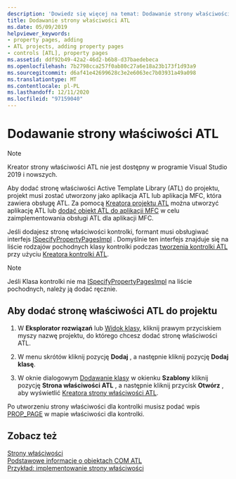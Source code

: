 ```yaml
---
description: 'Dowiedz się więcej na temat: Dodawanie strony właściwości ATL'
title: Dodawanie strony właściwości ATL
ms.date: 05/09/2019
helpviewer_keywords:
- property pages, adding
- ATL projects, adding property pages
- controls [ATL], property pages
ms.assetid: ddf92b49-42a2-46d2-b6b8-d37baedebeca
ms.openlocfilehash: 7b2798cca257f0ab80c27a6e18a23b173f1d93a9
ms.sourcegitcommit: d6af41e42699628c3e2e6063ec7b03931a49a098
ms.translationtype: MT
ms.contentlocale: pl-PL
ms.lasthandoff: 12/11/2020
ms.locfileid: "97159040"
---
```

# <a name="adding-an-atl-property-page"></a>Dodawanie strony właściwości ATL

> [!NOTE]
> Kreator strony właściwości ATL nie jest dostępny w programie Visual Studio 2019 i nowszych.

Aby dodać stronę właściwości Active Template Library (ATL) do projektu, projekt musi zostać utworzony jako aplikacja ATL lub aplikacja MFC, która zawiera obsługę ATL. Za pomocą [Kreatora projektu ATL](../../atl/reference/atl-project-wizard.md) można utworzyć aplikację ATL lub [dodać obiekt ATL do aplikacji MFC](../../mfc/reference/adding-atl-support-to-your-mfc-project.md) w celu zaimplementowania obsługi ATL dla aplikacji MFC.

Jeśli dodajesz stronę właściwości kontrolki, formant musi obsługiwać interfejs [ISpecifyPropertyPagesImpl](../../atl/reference/ispecifypropertypagesimpl-class.md) . Domyślnie ten interfejs znajduje się na liście rodzajów pochodnych klasy kontrolki podczas [tworzenia kontrolki ATL](../../atl/reference/adding-an-atl-control.md) przy użyciu [Kreatora kontrolki ATL](../../atl/reference/atl-control-wizard.md).

> [!NOTE]
> Jeśli Klasa kontrolki nie ma [ISpecifyPropertyPagesImpl](../../atl/reference/ispecifypropertypagesimpl-class.md) na liście pochodnych, należy ją dodać ręcznie.

## <a name="to-add-an-atl-property-page-to-your-project"></a>Aby dodać stronę właściwości ATL do projektu

1. W **Eksplorator rozwiązań** lub [Widok klasy](/visualstudio/ide/viewing-the-structure-of-code), kliknij prawym przyciskiem myszy nazwę projektu, do którego chcesz dodać stronę właściwości ATL.

1. W menu skrótów kliknij pozycję **Dodaj** , a następnie kliknij pozycję **Dodaj klasę**.

1. W oknie dialogowym [Dodawanie klasy](../../ide/adding-a-class-visual-cpp.md#add-class-dialog-box) w okienku **Szablony** kliknij pozycję **Strona właściwości ATL** , a następnie kliknij przycisk **Otwórz** , aby wyświetlić [Kreatora strony właściwości ATL](../../atl/reference/atl-property-page-wizard.md).

Po utworzeniu strony właściwości dla kontrolki musisz podać wpis [PROP_PAGE](property-map-macros.md#prop_page) w mapie właściwości dla kontrolki.

## <a name="see-also"></a>Zobacz też

[Strony właściwości](../../atl/atl-com-property-pages.md)<br/>
[Podstawowe informacje o obiektach COM ATL](../../atl/fundamentals-of-atl-com-objects.md)<br/>
[Przykład: implementowanie strony właściwości](../../atl/example-implementing-a-property-page.md)

